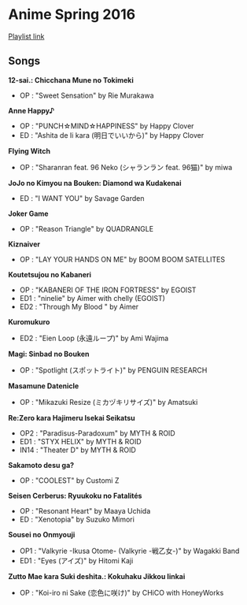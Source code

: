 # Anime Spring 2016

[Playlist link](https://open.spotify.com/user/fz230568w0ccmom2dg3zvxq1h/playlist/0f3DlkFQ3xYT6gf1sQnMH0?si=sqly1d9xQL22BtSW0QNQfA)

## Songs

**12-sai.: Chicchana Mune no Tokimeki**
* OP : "Sweet Sensation" by Rie Murakawa

**Anne Happy♪**
* OP : "PUNCH☆MIND☆HAPPINESS" by Happy Clover
* ED : "Ashita de Ii kara (明日でいいから)" by Happy Clover

**Flying Witch**
* OP : "Sharanran feat. 96 Neko (シャランラン feat. 96猫)" by miwa

**JoJo no Kimyou na Bouken: Diamond wa Kudakenai**
* ED : "I WANT YOU" by Savage Garden

**Joker Game**
* OP : "Reason Triangle" by QUADRANGLE

**Kiznaiver**
* OP : "LAY YOUR HANDS ON ME" by BOOM BOOM SATELLITES

**Koutetsujou no Kabaneri**
* OP : "KABANERI OF THE IRON FORTRESS" by EGOIST 
* ED1 : "ninelie" by Aimer with chelly (EGOIST)
* ED2 : "Through My Blood <AM>" by Aimer

**Kuromukuro**
* ED2 : "Eien Loop (永遠ループ)" by Ami Wajima

**Magi: Sinbad no Bouken**
* OP : "Spotlight (スポットライト)" by PENGUIN RESEARCH

**Masamune Datenicle**
* OP : "Mikazuki Resize (ミカヅキリサイズ)" by Amatsuki

**Re:Zero kara Hajimeru Isekai Seikatsu**
* OP2 : "Paradisus-Paradoxum" by MYTH & ROID
* ED1 : "STYX HELIX" by MYTH & ROID
* IN14 : "Theater D" by MYTH & ROID

**Sakamoto desu ga?**
* OP : "COOLEST" by Customi Z

**Seisen Cerberus: Ryuukoku no Fatalités**
* OP : "Resonant Heart" by Maaya Uchida
* ED : "Xenotopia" by Suzuko Mimori

**Sousei no Onmyouji**
* OP1 : "Valkyrie -Ikusa Otome- (Valkyrie -戦乙女-)" by Wagakki Band 
* ED1 : "Eyes (アイズ)" by Hitomi Kaji

**Zutto Mae kara Suki deshita.: Kokuhaku Jikkou Iinkai**
* OP : "Koi-iro ni Sake (恋色に咲け)" by CHiCO with HoneyWorks

